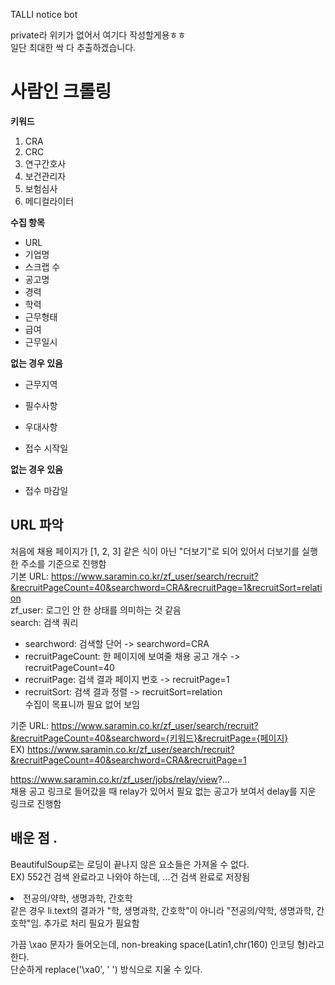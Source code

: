 TALLI notice bot

private라 위키가 없어서 여기다 작성할게용ㅎㅎ  
일단 최대한 싹 다 추출하겠습니다.  

# 사람인 크롤링  
**키워드**  
1. CRA  
2. CRC  
3. 연구간호사  
4. 보건관리자  
5. 보험심사  
6. 메디컬라이터  

**수집 항목**   
- URL  
- 기업명  
- 스크랩 수   
- 공고명  
- 경력  
- 학력  
- 근무형태  
- 급여  
- 근무일시  

**없는 경우 있음**   
- 근무지역  
- 필수사항  
- 우대사항  

- 접수 시작일  
  
  
**없는 경우 있음**   
- 접수 마감일

## URL 파악  
처음에 채용 페이지가 [1, 2, 3] 같은 식이 아닌 "더보기"로 되어 있어서   더보기를 실행한 주소를 기준으로 진행함  
기본 URL: https://www.saramin.co.kr/zf_user/search/recruit?&recruitPageCount=40&searchword=CRA&recruitPage=1&recruitSort=relation  
zf_user: 로그인 안 한 상태를 의미하는 것 같음  
search: 검색 쿼리  
* searchword: 검색할 단어 -> searchword=CRA  
* recruitPageCount: 한 페이지에 보여줄 채용 공고 개수 ->  recruitPageCount=40  
* recruitPage: 검색 결과 페이지 번호 -> recruitPage=1  
* recruitSort: 검색 결과 정렬 -> recruitSort=relation  
수집이 목표니까 필요 없어 보임  

기준 URL: https://www.saramin.co.kr/zf_user/search/recruit?&recruitPageCount=40&searchword={키워드}&recruitPage={페이지}  
EX) https://www.saramin.co.kr/zf_user/search/recruit?&recruitPageCount=40&searchword=CRA&recruitPage=1  

https://www.saramin.co.kr/zf_user/jobs/relay/view?...  
채용 공고 링크로 들어갔을 때 relay가 있어서 필요 없는 공고가 보여서 delay를 지운 링크로 진행함  

## 배운 점 . 
BeautifulSoup로는 로딩이 끝나지 않은 요소들은 가져올 수 없다.  
EX) 552건 검색 완료라고 나와야 하는데, ...건 검색 완료로 저장됨  

<li><span>전공</span>의/약학, 생명과학, 간호학</li>   
같은 경우 li.text의 결과가 "학, 생명과학, 간호학"이 아니라 
"전공의/약학, 생명과학, 간호학"임. 추가로 처리 필요가 필요함  

가끔 \xao 문자가 들어오는데, non-breaking space(Latin1,chr(160) 인코딩 형)라고 한다.  
단순하게 replace('\\xa0', ' ') 방식으로 지울 수 있다.  
